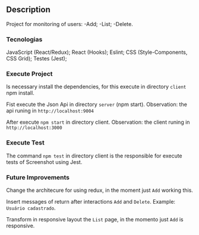 ## Description
Project for monitoring of users:
  -Add;
  -List;
  -Delete.

### Tecnologias
JavaScript (React/Redux);
React (Hooks);
Eslint;
CSS (Style-Components, CSS Grid);
Testes (Jest);

### Execute Project
Is necessary install the dependencies, for this execute in directory `client` npm install.

Fist execute the Json Api in directory `server` (npm start).
Observation: the api runing in `http://localhost:9004`

After execute `npm start` in directory client.
Observation: the client runing in `http://localhost:3000`

### Execute Test
The command `npm test` in directory client is the responsible for execute
tests of Screenshot using Jest.

### Future Improvements
Change the architecure for using redux, in the moment just `Add` working this.

Insert messages of return after interactions `Add` and `Delete`. Example: `Usuário cadastrado`.

Transform in responsive layout the `List` page, in the momento just `Add` is responsive.
